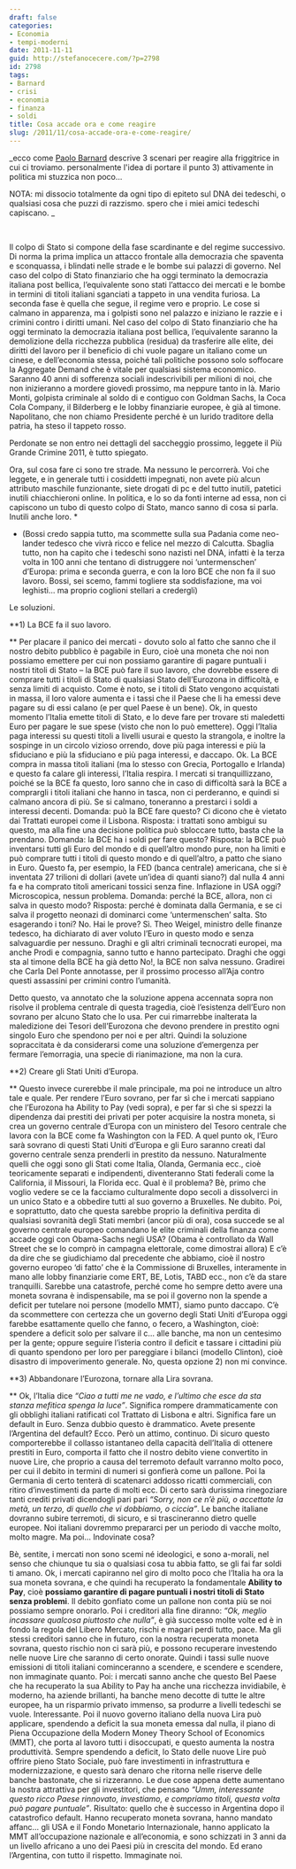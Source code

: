 ```yaml
---
draft: false
categories:
- Economia
- tempi-moderni
date: 2011-11-11
guid: http://stefanocecere.com/?p=2798
id: 2798
tags:
- Barnard
- crisi
- economia
- finanza
- soldi
title: Cosa accade ora e come reagire
slug: /2011/11/cosa-accade-ora-e-come-reagire/
---
```


_ecco come [Paolo Barnard](http://paolobarnard.info/intervento_mostra_go.php?id=266) descrive 3 scenari per reagire alla friggitrice in cui ci troviamo. personalmente l'idea di portare il punto 3) attivamente in politica mi stuzzica non poco…
  
NOTA: mi dissocio totalmente da ogni tipo di epiteto sul DNA dei tedeschi, o qualsiasi cosa che puzzi di razzismo. spero che i miei amici tedeschi capiscano. _

&nbsp;

Il colpo di Stato si compone della fase scardinante e del regime successivo. Di norma la prima implica un attacco frontale alla democrazia che spaventa e sconquassa, i blindati nelle strade e le bombe sui palazzi di governo. Nel caso del colpo di Stato finanziario che ha oggi terminato la democrazia italiana post bellica, l’equivalente sono stati l’attacco dei mercati e le bombe in termini di titoli italiani sganciati a tappeto in una vendita furiosa. La seconda fase è quella che segue, il regime vero e proprio. Le cose si calmano in apparenza, ma i golpisti sono nel palazzo e iniziano le razzie e i crimini contro i diritti umani. Nel caso del colpo di Stato finanziario che ha oggi terminato la democrazia italiana post bellica, l’equivalente saranno la demolizione della ricchezza pubblica (residua) da trasferire alle elite, dei diritti del lavoro per il beneficio di chi vuole pagare un italiano come un cinese, e dell’economia stessa, poiché tali politiche possono solo soffocare la Aggregate Demand che è vitale per qualsiasi sistema economico. Saranno 40 anni di sofferenza sociali indescrivibili per milioni di noi, che non inizieranno a mordere giovedì prossimo, ma neppure tanto in là. Mario Monti, golpista criminale al soldo di e contiguo con Goldman Sachs, la Coca Cola Company, il Bilderberg e le lobby finanziarie europee, è già al timone. Napolitano, che non chiamo Presidente perché è un lurido traditore della patria, ha steso il tappeto rosso.

Perdonate se non entro nei dettagli del saccheggio prossimo, leggete il Più Grande Crimine 2011, è tutto spiegato.

Ora, sul cosa fare ci sono tre strade. Ma nessuno le percorrerà. Voi che leggete, e in generale tutti i cosiddetti impegnati, non avete più alcun attributo maschile funzionante, siete drogati di pc e del tutto inutili, patetici inutili chiacchieroni online. In politica, e lo so da fonti interne ad essa, non ci capiscono un tubo di questo colpo di Stato, manco sanno di cosa si parla. Inutili anche loro. *

* (Bossi credo sappia tutto, ma scommette sulla sua Padania come neo-lander tedesco che vivrà ricco e felice nel mezzo di Calcutta. Sbaglia tutto, non ha capito che i tedeschi sono nazisti nel DNA, infatti è la terza volta in 100 anni che tentano di distruggere noi ‘untermenschen’ d’Europa: prima e seconda guerra, e con la loro BCE che non fa il suo lavoro. Bossi, sei scemo, fammi togliere sta soddisfazione, ma voi leghisti… ma proprio coglioni stellari a credergli)

Le soluzioni.

**1) La BCE fa il suo lavoro.
  
** Per placare il panico dei mercati - dovuto solo al fatto che sanno che il nostro debito pubblico è pagabile in Euro, cioè una moneta che noi non possiamo emettere per cui non possiamo garantire di pagare puntuali i nostri titoli di Stato – la BCE può fare il suo lavoro, che dovrebbe essere di comprare tutti i titoli di Stato di qualsiasi Stato dell’Eurozona in difficoltà, e senza limiti di acquisto. Come è noto, se i titoli di Stato vengono acquistati in massa, il loro valore aumenta e i tassi che il Paese che li ha emessi deve pagare su di essi calano (e per quel Paese è un bene). Ok, in questo momento l’Italia emette titoli di Stato, e lo deve fare per trovare sti maledetti Euro per pagare le sue spese (visto che non lo può emettere). Oggi l’Italia paga interessi su questi titoli a livelli usurai e questo la strangola, e inoltre la sospinge in un circolo vizioso orrendo, dove più paga interessi e più la sfiduciano e più la sfiduciano e più paga interessi, e daccapo. Ok. La BCE compra in massa titoli italiani (ma lo stesso con Grecia, Portogallo e Irlanda) e questo fa calare gli interessi, l’Italia respira. I mercati si tranquillizzano, poiché se la BCE fa questo, loro sanno che in caso di difficoltà sarà la BCE a comprargli i titoli italiani che hanno in tasca, non ci perderanno, e quindi si calmano ancora di più. Se si calmano, toneranno a prestarci i soldi a interessi decenti. Domanda: può la BCE fare questo? Ci dicono che è vietato dai Trattati europei come il Lisbona. Risposta: i trattati sono ambigui su questo, ma alla fine una decisione politica può sbloccare tutto, basta che la prendano. Domanda: la BCE ha i soldi per fare questo? Risposta: la BCE può inventarsi tutti gli Euro del mondo e di quell’altro mondo pure, non ha limiti e può comprare tutti i titoli di questo mondo e di quell’altro, a patto che siano in Euro. Questo fa, per esempio, la FED (banca centrale) americana, che si è inventata 27 trilioni di dollari (avete un’idea di quanti siano?) dal nulla 4 anni fa e ha comprato titoli americani tossici senza fine. Inflazione in USA oggi? Microscopica, nessun problema. Domanda: perché la BCE, allora, non ci salva in questo modo? Risposta: perché è dominata dalla Germania, e se ci salva il progetto neonazi di dominarci come ‘untermenschen’ salta. Sto esagerando i toni? No. Hai le prove? Sì. Theo Weigel, ministro delle finanze tedesco, ha dichiarato di aver voluto l’Euro in questo modo e senza salvaguardie per nessuno. Draghi e gli altri criminali tecnocrati europei, ma anche Prodi e compagnia, sanno tutto e hanno partecipato. Draghi che oggi sta al timone della BCE ha già detto No!, la BCE non salva nessuno. Gradirei che Carla Del Ponte annotasse, per il prossimo processo all’Aja contro questi assassini per crimini contro l’umanità.

Detto questo, va annotato che la soluzione appena accennata sopra non risolve il problema centrale di questa tragedia, cioè l’esistenza dell’Euro non sovrano per alcuno Stato che lo usa. Per cui rimarrebbe inalterata la maledizione dei Tesori dell’Eurozona che devono prendere in prestito ogni singolo Euro che spendono per noi e per altri. Quindi la soluzione sopraccitata è da considerarsi come una soluzione d’emergenza per fermare l’emorragia, una specie di rianimazione, ma non la cura.

**2) Creare gli Stati Uniti d’Europa.
  
** Questo invece curerebbe il male principale, ma poi ne introduce un altro tale e quale. Per rendere l’Euro sovrano, per far sì che i mercati sappiano che l’Eurozona ha Ability to Pay (vedi sopra), e per far sì che si spezzi la dipendenza dai prestiti dei privati per poter acquisire la nostra moneta, si crea un governo centrale d’Europa con un ministero del Tesoro centrale che lavora con la BCE come fa Washington con la FED. A quel punto ok, l’Euro sarà sovrano di questi Stati Uniti d’Europa e gli Euro saranno creati dal governo centrale senza prenderli in prestito da nessuno. Naturalmente quelli che oggi sono gli Stati come Italia, Olanda, Germania ecc., cioè teoricamente separati e indipendenti, diventeranno Stati federali come la California, il Missouri, la Florida ecc. Qual è il problema? Bè, primo che voglio vedere se ce la facciamo culturalmente dopo secoli a dissolverci in un unico Stato e a obbedire tutti al suo governo a Bruxelles. Ne dubito. Poi, e soprattutto, dato che questa sarebbe proprio la definitiva perdita di qualsiasi sovranità degli Stati membri (ancor più di ora), cosa succede se al governo centrale europeo comandano le elite criminali della finanza come accade oggi con Obama-Sachs negli USA? (Obama è controllato da Wall Street che se lo comprò in campagna elettorale, come dimostrai allora) E c’è da dire che se giudichiamo dal precedente che abbiamo, cioè il nostro governo europeo ‘di fatto’ che è la Commissione di Bruxelles, interamente in mano alle lobby finanziarie come ERT, BE, Lotis, TABD ecc., non c’è da stare tranquilli. Sarebbe una catastrofe, perché come ho sempre detto avere una moneta sovrana è indispensabile, ma se poi il governo non la spende a deficit per tutelare noi persone (modello MMT), siamo punto daccapo. C’è da scommettere con certezza che un governo degli Stati Uniti d’Europa oggi farebbe esattamente quello che fanno, o fecero, a Washington, cioè: spendere a deficit solo per salvare il c… alle banche, ma non un centesimo per la gente; oppure seguire l’isteria contro il deficit e tassare i cittadini più di quanto spendono per loro per pareggiare i bilanci (modello Clinton), cioè disastro di impoverimento generale. No, questa opzione 2) non mi convince.

**3) Abbandonare l’Eurozona, tornare alla Lira sovrana.
  
** Ok, l’Italia dice _“Ciao a tutti me ne vado, e l’ultimo che esce da sta stanza mefitica spenga la luce”_. Significa rompere drammaticamente con gli obblighi italiani ratificati col Trattato di Lisbona e altri. Significa fare un default in Euro. Senza dubbio questo è drammatico. Avete presente l’Argentina del default? Ecco. Però un attimo, continuo. Di sicuro questo comporterebbe il collasso istantaneo della capacità dell’Italia di ottenere prestiti in Euro, comporta il fatto che il nostro debito viene convertito in nuove Lire, che proprio a causa del terremoto default varranno molto poco, per cui il debito in termini di numeri si gonfierà come un pallone. Poi la Germania di certo tenterà di scatenarci addosso ricatti commerciali, con ritiro d’investimenti da parte di molti ecc. Di certo sarà durissima rinegoziare tanti crediti privati dicendogli pari pari _“Sorry, non ce n’è più, o accettate la metà, un terzo, di quello che vi dobbiamo, o ciccia”_. Le banche italiane dovranno subire terremoti, di sicuro, e si trascineranno dietro quelle europee. Noi italiani dovremmo prepararci per un periodo di vacche molto, molto magre. Ma poi… Indovinate cosa?

Bè, sentite, i mercati non sono scemi né ideologici, e sono a-morali, nel senso che chiunque tu sia o qualsiasi cosa tu abbia fatto, se gli fai far soldi ti amano. Ok, i mercati capiranno nel giro di molto poco che l’Italia ha ora la sua moneta sovrana, e che quindi ha recuperato la fondamentale **Ability to Pay**, cioè **possiamo garantire di pagare puntuali i nostri titoli di Stato senza problemi**. Il debito gonfiato come un pallone non conta più se noi possiamo sempre onorarlo. Poi i creditori alla fine diranno: _“Ok, meglio incassare qualcosa piuttosto che nulla”_, è già successo molte volte ed è in fondo la regola del Libero Mercato, rischi e magari perdi tutto, pace. Ma gli stessi creditori sanno che in futuro, con la nostra recuperata moneta sovrana, questo rischio non ci sarà più, e possono recuperare investendo nelle nuove Lire che saranno di certo onorate. Quindi i tassi sulle nuove emissioni di titoli italiani cominceranno a scendere, e scendere e scendere, non immaginate quanto. Poi: i mercati sanno anche che questo Bel Paese che ha recuperato la sua Ability to Pay ha anche una ricchezza invidiabile, è moderno, ha aziende brillanti, ha banche meno decotte di tutte le altre europee, ha un risparmio privato immenso, sa produrre a livelli tedeschi se vuole. Interessante. Poi il nuovo governo italiano della nuova Lira può applicare, spendendo a deficit la sua moneta emessa dal nulla, il piano di Piena Occupazione della Modern Money Theory School of Economics (MMT), che porta al lavoro tutti i disoccupati, e questo aumenta la nostra produttività. Sempre spendendo a deficit, lo Stato delle nuove Lire può offrire pieno Stato Sociale, può fare investimenti in infrastruttura e modernizzazione, e questo sarà denaro che ritorna nelle riserve delle banche bastonate, che si rizzeranno. Le due cose appena dette aumentano la nostra attrattiva per gli investitori, che pensano _“Umm, interessante questo ricco Paese rinnovato, investiamo, e compriamo titoli, questa volta può pagare puntuale”_. Risultato: quello che è successo in Argentina dopo il catastrofico default. Hanno recuperato moneta sovrana, hanno mandato affanc… gli USA e il Fondo Monetario Internazionale, hanno applicato la MMT all’occupazione nazionale e all’economia, e sono schizzati in 3 anni da un livello africano a uno dei Paesi più in crescita del mondo. Ed erano l’Argentina, con tutto il rispetto. Immaginate noi.